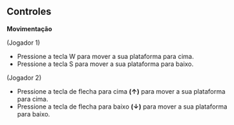 ## Controles
**Movimentação**

(Jogador 1)
- Pressione a tecla W para mover a sua plataforma para cima.
- Pressione a tecla S para mover a sua plataforma para baixo.

(Jogador 2)
- Pressione a tecla de flecha para cima **(↑)** para mover a sua plataforma para cima.
- Pressione a tecla de flecha para baixo **(↓)** para mover a sua plataforma para baixo.